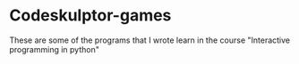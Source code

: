 # Codeskulptor-games


These are some of the programs that I wrote learn in the course "Interactive programming in python"
